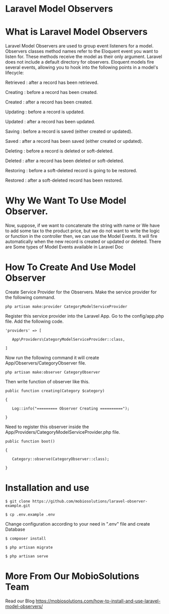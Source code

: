 # Laravel Model Observers

# What is Laravel Model Observers
Laravel Model Observers are used to group event listeners for a model. Observers classes method names refer to the Eloquent event you want to listen for. These methods receive the model as their only argument. Laravel does not include a default directory for observers.
Eloquent models fire several events, allowing you to hook into the following points in a model's lifecycle:

Retrieved 	: 	after a record has been retrieved.
 	
Creating 	: 	before a record has been created.
 	
Created 	: 	after a record has been created.
 	
Updating 	: 	before a record is updated.
 	
Updated 	: 	after a record has been updated.
 	
Saving 	: 	before a record is saved (either created or updated).
 	
Saved 	: 	after a record has been saved (either created or updated).
 	
Deleting 	: 	before a record is deleted or soft-deleted.
 	
Deleted 	: 	after a record has been deleted or soft-deleted.
 	
Restoring 	: 	before a soft-deleted record is going to be restored.
 	
Restored 	: 	after a soft-deleted record has been restored.

# Why We Want To Use Model Observer.
Now, suppose, if we want to concatenate the string with name or We have to add some tax to the product price, but we do not want to write the logic or function in the controller then, we can use the Model Events. It will fire automatically when the new record is created or updated or deleted. There are Some types of Model Events available in Laravel Doc

# How To Create And Use Model Observer
Create Service Provider for the Observers.
Make the service provider for the following command.

    php artisan make:provider CategoryModelServiceProvider

Register this service provider into the Laravel App. Go to the config/app.php file. Add the following code.

    'providers' => [

       App\Providers\CategoryModelServiceProvider::class,

    ]

Now run the following command it will create App/Observers/CategoryObserver file.

    php artisan make:observer CategoryObserver

Then write function of observer like this.

    public function creating(Category $category)
 
    {
 
       Log::info("========= Observer Creating ==========");
 
    }

Need to register this observer inside the App/Providers/CategoryModelServiceProvider.php file.

    public function boot()
 
    {
 
       Category::observe(CategoryObserver::class);
 
    }
   
# Installation and use

    $ git clone https://github.com/mobiosolutions/laravel-observer-example.git

    $ cp .env.example .env

Change configuration according to your need in ".env" file and create Database

    $ composer install

    $ php artisan migrate

    $ php artisan serve

# More From Our MobioSolutions Team
Read our Blog https://mobiosolutions.com/how-to-install-and-use-laravel-model-observers/
